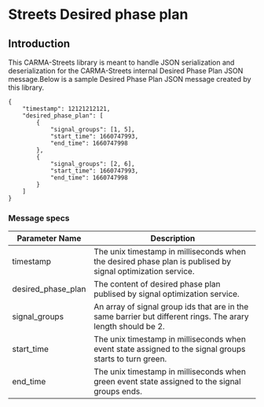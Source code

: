 # Streets Desired phase plan

## Introduction

This CARMA-Streets library is meant to handle JSON serialization and deserialization for the CARMA-Streets internal Desired Phase Plan JSON message.Below is a sample Desired Phase Plan JSON message created by this library.

```
{
	"timestamp": 12121212121,
	"desired_phase_plan": [
        {
            "signal_groups": [1, 5],
            "start_time": 1660747993,
            "end_time": 1660747998
	    },
        {
            "signal_groups": [2, 6],
            "start_time": 1660747993,
            "end_time": 1660747998
	    }
    ]
}
```
### Message specs
| Parameter Name | Description |
| -------------- | ----------- |
| timestamp | The unix timestamp in milliseconds when the desired phase plan is publised by signal optimization service.| 
| desired_phase_plan | The content of desired phase plan publised by signal optimization service.|
| signal_groups | An array of signal group ids that are in the same barrier but different rings. The arary length should be 2. |
| start_time | The unix timestamp in milliseconds when event state assigned to the signal groups starts to turn green.  |
| end_time | The unix timestamp in milliseconds when green event state assigned to the signal groups ends. |
